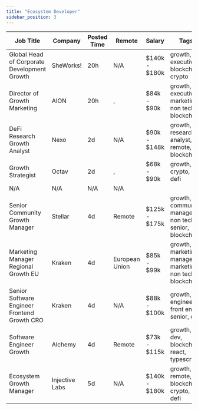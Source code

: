 ```yaml
---
title: "Ecosystem Developer"
sidebar_position: 3
---
```


| Job Title | Company | Posted Time | Remote | Salary | Tags | Apply Link |
|-----------|---------|-------------|--------|--------|------|------------|
| Global Head of Corporate Development Growth | SheWorks! | 20h | N/A | $140k - $180k | growth, executive, blockchain, crypto | [Apply](https://web3.career/global-head-of-corporate-development-growth-sheworks/97343) |
| Director of Growth Marketing | AION | 20h | , | $84k - $90k | growth, executive, marketing, non tech, blockchain | [Apply](https://web3.career/director-of-growth-marketing-aion/97341) |
| DeFi Research Growth Analyst | Nexo | 2d | N/A | $90k - $148k | growth, research, analyst, remote, blockchain | [Apply](https://web3.career/defi-research-growth-analyst-nexo/97170) |
| Growth Strategist | Octav | 2d | , | $68k - $90k | growth, crypto, defi | [Apply](https://web3.career/growth-strategist-octav/97167) |
| N/A | N/A | N/A | N/A |  |  | [Apply](https://web3.career/metana) |
| Senior Community Growth Manager | Stellar | 4d | Remote | $125k - $175k | growth, community manager, non tech, senior, blockchain | [Apply](https://web3.career/senior-community-growth-manager-stellar/96937) |
| Marketing Manager Regional Growth EU | Kraken | 4d | European Union | $85k - $99k | growth, marketing manager, marketing, non tech, blockchain | [Apply](https://web3.career/marketing-manager-regional-growth-eu-kraken/96916) |
| Senior Software Engineer Frontend Growth CRO | Kraken | 4d | N/A | $88k - $100k | growth, engineer, front end, senior, dev | [Apply](https://web3.career/senior-software-engineer-frontend-growth-cro-kraken/96913) |
| Software Engineer Growth | Alchemy | 4d | Remote | $73k - $115k | growth, dev, blockchain, react, typescript | [Apply](https://web3.career/software-engineer-growth-alchemy/58033) |
| Ecosystem Growth Manager | Injective Labs | 5d | N/A | $140k - $180k | growth, remote, blockchain, crypto, defi | [Apply](https://web3.career/ecosystem-growth-manager-injectivelabs/96809) |
